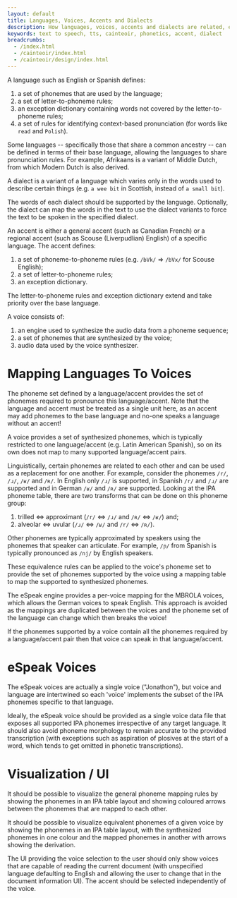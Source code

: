 ```yaml
---
layout: default
title: Languages, Voices, Accents and Dialects
description: How languages, voices, accents and dialects are related, especially for text-to-speech synthesis.
keywords: text to speech, tts, cainteoir, phonetics, accent, dialect
breadcrumbs:
  - /index.html
  - /cainteoir/index.html
  - /cainteoir/design/index.html
---
```


A language such as English or Spanish defines:

1.  a set of phonemes that are used by the language;
2.  a set of letter-to-phoneme rules;
3.  an exception dictionary containing words not covered by the letter-to-phoneme rules;
4.  a set of rules for identifying context-based pronunciation (for words like `read` and `Polish`).

Some languages -- specifically those that share a common ancestry -- can be
defined in terms of their base language, allowing the languages to share
pronunciation rules. For example, Afrikaans is a variant of Middle Dutch,
from which Modern Dutch is also derived.

A dialect is a variant of a language which varies only in the words used to
describe certain things (e.g. `a wee bit` in Scottish, instead of `a small bit`).

The words of each dialect should be supported by the language. Optionally,
the dialect can map the words in the text to use the dialect variants to
force the text to be spoken in the specified dialect.

An accent is either a general accent (such as Canadian French) or a regional
accent (such as Scouse (Liverpudlian) English) of a specific language. The
accent defines:

1.  a set of phoneme-to-phoneme rules (e.g. `/bVk/` => `/bVx/` for Scouse English);
2.  a set of letter-to-phoneme rules;
3.  an exception dictionary.

The letter-to-phoneme rules and exception dictionary extend and take priority
over the base language.

A voice consists of:

1.  an engine used to synthesize the audio data from a phoneme sequence;
2.  a set of phonemes that are synthesized by the voice;
3.  audio data used by the voice synthesizer.

# Mapping Languages To Voices

The phoneme set defined by a language/accent provides the set of phonemes
required to pronounce this language/accent. Note that the language and
accent must be treated as a single unit here, as an accent may add phonemes
to the base language and no-one speaks a language without an accent!

A voice provides a set of synthesized phonemes, which is typically restricted
to one language/accent (e.g. Latin American Spanish), so on its own does not
map to many supported language/accent pairs.

Linguistically, certain phonemes are related to each other and can be used
as a replacement for one another. For example, consider the phonemes `/r/`,
`/ɹ/`, `/ʁ/` and `/ʀ/`. In English only `/ɹ/` is supported, in Spanish `/r/`
and `/ɹ/` are supported and in German `/ʁ/` and `/ʀ/` are supported. Looking
at the IPA phoneme table, there are two transforms that can be done on this
phoneme group:

1.  trilled <=> approximant (`/r/` <=> `/ɹ/` and `/ʀ/` <=> `/ʁ/`) and;
2.  alveolar <=> uvular (`/ɹ/` <=> `/ʁ/` and `/r/` <=> `/ʀ/`).

Other phonemes are typically approximated by speakers using the phonemes that
speaker can articulate. For example, `/ɲ/` from Spanish is typically pronounced
as `/nj/` by English speakers.

These equivalence rules can be applied to the voice's phoneme set to provide
the set of phonemes supported by the voice using a mapping table to map the
supported to synthesized phonemes.

The eSpeak engine provides a per-voice mapping for the MBROLA voices, which
allows the German voices to speak English. This approach is avoided as the
mappings are duplicated between the voices and the phoneme set of the language
can change which then breaks the voice!

If the phonemes supported by a voice contain all the phonemes required by a
language/accent pair then that voice can speak in that language/accent.

# eSpeak Voices

The eSpeak voices are actually a single voice ("Jonathon"), but voice and
language are intertwined so each 'voice' implements the subset of the IPA
phonemes specific to that language.

Ideally, the eSpeak voice should be provided as a single voice data file
that exposes all supported IPA phonemes irrespective of any target
language. It should also avoid phoneme morphology to remain accurate to
the provided transcription (with exceptions such as aspiration of plosives
at the start of a word, which tends to get omitted in phonetic
transcriptions).

# Visualization / UI

It should be possible to visualize the general phoneme mapping rules by
showing the phonemes in an IPA table layout and showing coloured arrows
between the phonemes that are mapped to each other.

It should be possible to visualize equivalent phonemes of a given voice
by showing the phonemes in an IPA table layout, with the synthesized
phonemes in one colour and the mapped phonemes in another with arrows
showing the derivation.

The UI providing the voice selection to the user should only show voices
that are capable of reading the current document (with unspecified
language defaulting to English and allowing the user to change that in
the document information UI). The accent should be selected independently
of the voice.
